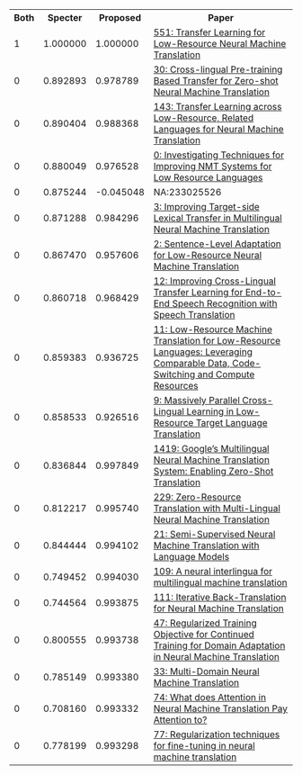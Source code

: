<html><table><tr>
<th>Both</th>
<th>Specter</th>
<th>Proposed</th>
<th>Paper</th>
</tr>
<tr>
<td>1</td>
<td>1.000000</td>
<td>1.000000</td>
<td><a href="https://www.semanticscholar.org/paper/1cd7f2c74bd7ffb3a8b1527bec8795d0876a40b6">551: Transfer Learning for Low-Resource Neural Machine Translation</a></td>
</tr>
<tr>
<td>0</td>
<td>0.892893</td>
<td>0.978789</td>
<td><a href="https://www.semanticscholar.org/paper/665f654597a1a0f002b1d0dede89c16ded908d41">30: Cross-lingual Pre-training Based Transfer for Zero-shot Neural Machine Translation</a></td>
</tr>
<tr>
<td>0</td>
<td>0.890404</td>
<td>0.988368</td>
<td><a href="https://www.semanticscholar.org/paper/5924d089041e48f074c1b0b3ff3c3082a592910a">143: Transfer Learning across Low-Resource, Related Languages for Neural Machine Translation</a></td>
</tr>
<tr>
<td>0</td>
<td>0.880049</td>
<td>0.976528</td>
<td><a href="https://www.semanticscholar.org/paper/ae8f6cbff03b1c1afd16bca661f4085f0667fb70">0: Investigating Techniques for Improving NMT Systems for Low Resource Languages</a></td>
</tr>
<tr>
<td>0</td>
<td>0.875244</td>
<td>-0.045048</td>
<td>NA:233025526</td>
</tr>
<tr>
<td>0</td>
<td>0.871288</td>
<td>0.984296</td>
<td><a href="https://www.semanticscholar.org/paper/a064010cf6fe594b2506a8fecd16dc0040211daa">3: Improving Target-side Lexical Transfer in Multilingual Neural Machine Translation</a></td>
</tr>
<tr>
<td>0</td>
<td>0.867470</td>
<td>0.957606</td>
<td><a href="https://www.semanticscholar.org/paper/bc2c88c2b4e533f7493e15738de3eebe5a51bd18">2: Sentence-Level Adaptation for Low-Resource Neural Machine Translation</a></td>
</tr>
<tr>
<td>0</td>
<td>0.860718</td>
<td>0.968429</td>
<td><a href="https://www.semanticscholar.org/paper/1f33167c7cd315b60822623b00bd1dd0a0b0e306">12: Improving Cross-Lingual Transfer Learning for End-to-End Speech Recognition with Speech Translation</a></td>
</tr>
<tr>
<td>0</td>
<td>0.859383</td>
<td>0.936725</td>
<td><a href="https://www.semanticscholar.org/paper/4e90ae868537309ee97b9a586dade1f23cbea515">11: Low-Resource Machine Translation for Low-Resource Languages: Leveraging Comparable Data, Code-Switching and Compute Resources</a></td>
</tr>
<tr>
<td>0</td>
<td>0.858533</td>
<td>0.926516</td>
<td><a href="https://www.semanticscholar.org/paper/fb46d79829d19e9e87fc1bed7f2f846b73f9a43c">9: Massively Parallel Cross-Lingual Learning in Low-Resource Target Language Translation</a></td>
</tr>
<tr>
<td>0</td>
<td>0.836844</td>
<td>0.997849</td>
<td><a href="https://www.semanticscholar.org/paper/a486e2839291111bb44fa1f07731ada123539f75">1419: Google’s Multilingual Neural Machine Translation System: Enabling Zero-Shot Translation</a></td>
</tr>
<tr>
<td>0</td>
<td>0.812217</td>
<td>0.995740</td>
<td><a href="https://www.semanticscholar.org/paper/198ac64703e83d00eb0f51a4c4a7c77cb08a7e5c">229: Zero-Resource Translation with Multi-Lingual Neural Machine Translation</a></td>
</tr>
<tr>
<td>0</td>
<td>0.844444</td>
<td>0.994102</td>
<td><a href="https://www.semanticscholar.org/paper/77d77f899874f61fbf37299e2724b1bc07227479">21: Semi-Supervised Neural Machine Translation with Language Models</a></td>
</tr>
<tr>
<td>0</td>
<td>0.749452</td>
<td>0.994030</td>
<td><a href="https://www.semanticscholar.org/paper/1252ffc3868958867f2394de7161ee857fbf6d3f">109: A neural interlingua for multilingual machine translation</a></td>
</tr>
<tr>
<td>0</td>
<td>0.744564</td>
<td>0.993875</td>
<td><a href="https://www.semanticscholar.org/paper/0669f0a031cfaada55841e5962eb6796d4e94971">111: Iterative Back-Translation for Neural Machine Translation</a></td>
</tr>
<tr>
<td>0</td>
<td>0.800555</td>
<td>0.993738</td>
<td><a href="https://www.semanticscholar.org/paper/12fd25d437bf4c81d95da678b8369fb7dd238f4c">47: Regularized Training Objective for Continued Training for Domain Adaptation in Neural Machine Translation</a></td>
</tr>
<tr>
<td>0</td>
<td>0.785149</td>
<td>0.993380</td>
<td><a href="https://www.semanticscholar.org/paper/1b362a75b40a0242bfd7996b02ccc0815edd18df">33: Multi-Domain Neural Machine Translation</a></td>
</tr>
<tr>
<td>0</td>
<td>0.708160</td>
<td>0.993332</td>
<td><a href="https://www.semanticscholar.org/paper/b5799525379e505234d727b01f8005f69a4d252d">74: What does Attention in Neural Machine Translation Pay Attention to?</a></td>
</tr>
<tr>
<td>0</td>
<td>0.778199</td>
<td>0.993298</td>
<td><a href="https://www.semanticscholar.org/paper/00159a3f909534e328276ac4a4424a100802708c">77: Regularization techniques for fine-tuning in neural machine translation</a></td>
</tr>
</table></html>
